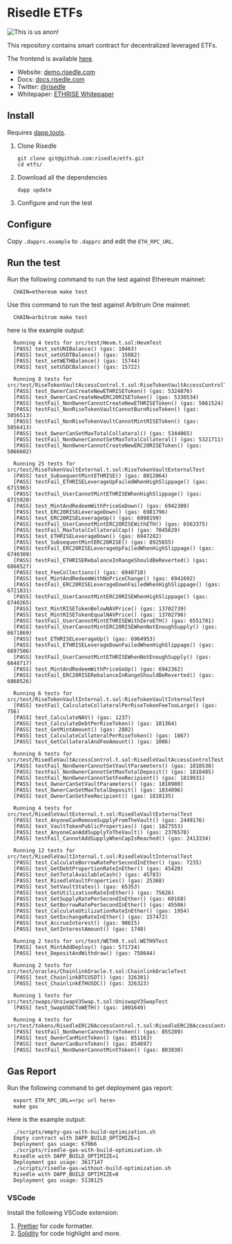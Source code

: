 # Risedle ETFs

![This is us anon!](./meme.png)

This repository contains smart contract for decentralized leveraged ETFs.

The frontend is available [here](https://github.com/risedle/frontend).

- Website: [demo.risedle.com](https://demo.risedle.com)
- Docs: [docs.risedle.com](https://docs.risedle.com)
- Twitter: [@risedle](https://twitter.com/risedle)
- Whitepaper: [ETHRISE Whitepaper](https://observablehq.com/@pyk/ethrise)

## Install

Requires [dapp.tools](https://github.com/dapphub/dapptools#installation).

1. Clone Risedle
   ```
   git clone git@github.com:risedle/etfs.git
   cd etfs/
   ```
2. Download all the dependencies
   ```
   dapp update
   ```
3. Configure and run the test

## Configure

Copy `.dapprc.example` to `.dapprc` and edit the `ETH_RPC_URL`.

## Run the test

Run the following command to run the test against Ethereum mainnet:

      CHAIN=ethereum make test

Use this command to run the test against Arbitrum One mainnet:

      CHAIN=arbitrum make test

here is the example output:

      Running 4 tests for src/test/Hevm.t.sol:HevmTest
      [PASS] test_setUNIBalance() (gas: 18463)
      [PASS] test_setUSDTBalance() (gas: 15882)
      [PASS] test_setWETHBalance() (gas: 15744)
      [PASS] test_setUSDCBalance() (gas: 15722)

      Running 8 tests for src/test/RiseTokenVaultAccessControl.t.sol:RiseTokenVaultAccessControlTest
      [PASS] test_OwnerCanCreateNewETHRISEToken() (gas: 5324876)
      [PASS] test_OwnerCanCreateNewERC20RISEToken() (gas: 5330534)
      [PASS] testFail_NonOwnerCannotCreateNewETHRISEToken() (gas: 5061524)
      [PASS] testFail_NonRiseTokenVaultCannotBurnRiseToken() (gas: 5056513)
      [PASS] testFail_NonRiseTokenVaultCannotMintRISEToken() (gas: 5056413)
      [PASS] test_OwnerCanSetMaxTotalCollateral() (gas: 5344065)
      [PASS] testFail_NonOwnerCannotSetMaxTotalCollateral() (gas: 5321711)
      [PASS] testFail_NonOwnerCannotCreateNewERC20RISEToken() (gas: 5066602)

      Running 25 tests for src/test/RiseTokenVaultExternal.t.sol:RiseTokenVaultExternalTest
      [PASS] test_SubsequentMintETHRISE() (gas: 8812064)
      [PASS] testFail_ETHRISELeverageUpFailedWhenHighSlippage() (gas: 6715965)
      [PASS] testFail_UserCannotMintETHRISEWhenHighSlippage() (gas: 6715920)
      [PASS] test_MintAndRedeemWithPriceGoDown() (gas: 6942309)
      [PASS] test_ERC20RISELeverageDown() (gas: 6981796)
      [PASS] test_ERC20RISELeverageUp() (gas: 6998199)
      [PASS] testFail_UserCannotMintERC20RISEWithETH() (gas: 6563375)
      [PASS] testFail_MaxTotalCollateralCap() (gas: 7045629)
      [PASS] test_ETHRISELeverageDown() (gas: 6947282)
      [PASS] test_SubsequentMintERC20RISE() (gas: 8925655)
      [PASS] testFail_ERC20RISELeverageUpFailedWhenHighSlippage() (gas: 6740309)
      [PASS] testFail_ETHRISERebalanceInRangeShouldBeReverted() (gas: 6868527)
      [PASS] test_FeeCollections() (gas: 6940710)
      [PASS] test_MintAndRedeemWithNoPriceChange() (gas: 6941692)
      [PASS] testFail_ERC20RISELeverageDownFailedWhenHighSlippage() (gas: 6721831)
      [PASS] testFail_UserCannotMintERC20RISEWhenHighSlippage() (gas: 6740265)
      [PASS] test_MintRISETokenBelowNAVPrice() (gas: 13702739)
      [PASS] test_MintRISETokenEqualNAVPrice() (gas: 13702796)
      [PASS] testFail_UserCannotMintETHRISEWithZeroETH() (gas: 6551701)
      [PASS] testFail_UserCannotMintERC20RISEWhenNotEnoughSupply() (gas: 6671869)
      [PASS] test_ETHRISELeverageUp() (gas: 6964953)
      [PASS] testFail_ETHRISELeverageDownFailedWhenHighSlippage() (gas: 6697506)
      [PASS] testFail_UserCannotMintETHRISEWhenNotEnoughSupply() (gas: 6648717)
      [PASS] test_MintAndRedeemWithPriceGoUp() (gas: 6942362)
      [PASS] testFail_ERC20RISERebalanceInRangeShouldBeReverted() (gas: 6868526)

      Running 6 tests for src/test/RiseTokenVaultInternal.t.sol:RiseTokenVaultInternalTest
      [PASS] testFail_CalculateCollateralPerRiseTokenFeeTooLarge() (gas: 756)
      [PASS] test_CalculateNAV() (gas: 1237)
      [PASS] test_CalculateDebtPerRiseToken() (gas: 101364)
      [PASS] test_GetMintAmount() (gas: 2802)
      [PASS] test_CalculateCollateralPerRiseToken() (gas: 1867)
      [PASS] test_GetCollateralAndFeeAmount() (gas: 1086)

      Running 6 tests for src/test/RisedleVaultAccessControl.t.sol:RisedleVaultAccessControlTest
      [PASS] testFail_NonOwnerCannotSetVaultParameters() (gas: 1818538)
      [PASS] testFail_NonOwnerCannotSetMaxTotalDeposit() (gas: 1818485)
      [PASS] testFail_NonOwnerCannotSetFeeRecipient() (gas: 1819931)
      [PASS] test_OwnerCanSetVaultParameters() (gas: 1818980)
      [PASS] test_OwnerCanSetMaxTotalDeposit() (gas: 1834896)
      [PASS] test_OwnerCanSetFeeRecipient() (gas: 1818135)

      Running 4 tests for src/test/RisedleVaultExternal.t.sol:RisedleVaultExternalTest
      [PASS] test_AnyoneCanRemoveSupplyFromTheVault() (gas: 2449176)
      [PASS] test_VaultTokenPublicProperties() (gas: 1827553)
      [PASS] test_AnyoneCanAddSupplyToTheVault() (gas: 2376578)
      [PASS] testFail_CannotAddSupplyWhenCapIsReached() (gas: 2413334)

      Running 12 tests for src/test/RisedleVaultInternal.t.sol:RisedleVaultInternalTest
      [PASS] test_CalculateBorrowRatePerSecondInEther() (gas: 7235)
      [PASS] test_GetDebtProportionRateInEther() (gas: 45420)
      [PASS] test_GetTotalAvailableCash() (gas: 45783)
      [PASS] test_RisedleVaultProperties() (gas: 25368)
      [PASS] test_SetVaultStates() (gas: 65353)
      [PASS] test_GetUtilizationRateInEther() (gas: 75626)
      [PASS] test_GetSupplyRatePerSecondInEther() (gas: 60168)
      [PASS] test_GetBorrowRatePerSecondInEther() (gas: 45506)
      [PASS] test_CalculateUtilizationRateInEther() (gas: 1954)
      [PASS] test_GetExchangeRateInEther() (gas: 157472)
      [PASS] test_AccrueInterest() (gas: 90615)
      [PASS] test_GetInterestAmount() (gas: 1740)

      Running 2 tests for src/test/WETH9.t.sol:WETH9Test
      [PASS] test_MintAddDeploy() (gas: 571724)
      [PASS] test_DepositAndWithdraw() (gas: 750644)

      Running 2 tests for src/test/oracles/ChainlinkOracle.t.sol:ChainlinkOracleTest
      [PASS] test_ChainlinkBTCUSDT() (gas: 326301)
      [PASS] test_ChainlinkETHUSDC() (gas: 326323)

      Running 1 tests for src/test/swaps/UnsiwapV3Swap.t.sol:UniswapV3SwapTest
      [PASS] test_SwapUSDCToWETH() (gas: 1001649)

      Running 4 tests for src/test/tokens/RisedleERC20AccessControl.t.sol:RisedleERC20AccessControl
      [PASS] testFail_NonOwnerCannotBurnToken() (gas: 855289)
      [PASS] test_OwnerCanMintToken() (gas: 851163)
      [PASS] test_OwnerCanBurnToken() (gas: 854697)
      [PASS] testFail_NonOwnerCannotMintToken() (gas: 803838)

## Gas Report

Run the following command to get deployment gas report:

      export ETH_RPC_URL=<rpc url here>
      make gas

Here is the example output:

      ./scripts/empty-gas-with-build-optimization.sh
      Empty contract with DAPP_BUILD_OPTIMIZE=1
      Deployment gas usage: 67066
      ./scripts/risedle-gas-with-build-optimization.sh
      Risedle with DAPP_BUILD_OPTIMIZE=1
      Deployment gas usage: 3617147
      ./scripts/risedle-gas-without-build-optimization.sh
      Risedle with DAPP_BUILD_OPTIMIZE=0
      Deployment gas usage: 5138125

### VSCode

Install the following VSCode extension:

1. [Prettier](https://marketplace.visualstudio.com/items?itemName=esbenp.prettier-vscode)
   for code formatter.
2. [Solidity](https://marketplace.visualstudio.com/items?itemName=JuanBlanco.solidity)
   for code highlight and more.
